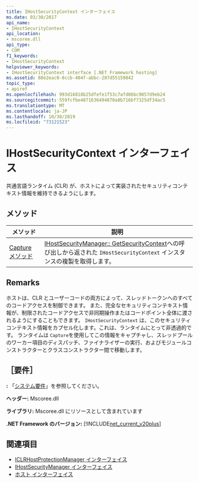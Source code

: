 ```yaml
---
title: IHostSecurityContext インターフェイス
ms.date: 03/30/2017
api_name:
- IHostSecurityContext
api_location:
- mscoree.dll
api_type:
- COM
f1_keywords:
- IHostSecurityContext
helpviewer_keywords:
- IHostSecurityContext interface [.NET Framework hosting]
ms.assetid: 88e2eac0-8ccb-404f-abbc-287d55159842
topic_type:
- apiref
ms.openlocfilehash: 993d16818b25dfefe1f53c7afd06bc9857d9eb24
ms.sourcegitcommit: 559fcfbe4871636494870a8b716bf7325df34ac5
ms.translationtype: MT
ms.contentlocale: ja-JP
ms.lasthandoff: 10/30/2019
ms.locfileid: "73121523"
---
```

# <a name="ihostsecuritycontext-interface"></a>IHostSecurityContext インターフェイス
共通言語ランタイム (CLR) が、ホストによって実装されたセキュリティコンテキスト情報を維持できるようにします。  
  
## <a name="methods"></a>メソッド  
  
|メソッド|説明|  
|------------|-----------------|  
|[Capture メソッド](../../../../docs/framework/unmanaged-api/hosting/ihostsecuritycontext-capture-method.md)|[IHostSecurityManager:: GetSecurityContext](../../../../docs/framework/unmanaged-api/hosting/ihostsecuritymanager-getsecuritycontext-method.md)への呼び出しから返された `IHostSecurityContext` インスタンスの複製を取得します。|  
  
## <a name="remarks"></a>Remarks  
 ホストは、CLR とユーザーコードの両方によって、スレッドトークンへのすべてのコードアクセスを制御できます。 また、完全なセキュリティコンテキスト情報が、制限されたコードアクセスで非同期操作またはコードポイント全体に渡されるようにすることもできます。 `IHostSecurityContext` は、このセキュリティコンテキスト情報をカプセル化します。これは、ランタイムにとって非透過的です。 ランタイムは `Capture`を使用してこの情報をキャプチャし、スレッドプールのワーカー項目のディスパッチ、ファイナライザーの実行、およびモジュールコンストラクターとクラスコンストラクター間で移動します。  
  
## <a name="requirements"></a>［要件］  
 **:** 「[システム要件](../../../../docs/framework/get-started/system-requirements.md)」を参照してください。  
  
 **ヘッダー:** Mscoree.dll  
  
 **ライブラリ:** Mscoree.dll にリソースとして含まれています  
  
 **.NET Framework のバージョン:** [!INCLUDE[net_current_v20plus](../../../../includes/net-current-v20plus-md.md)]  
  
## <a name="see-also"></a>関連項目

- [ICLRHostProtectionManager インターフェイス](../../../../docs/framework/unmanaged-api/hosting/iclrhostprotectionmanager-interface.md)
- [IHostSecurityManager インターフェイス](../../../../docs/framework/unmanaged-api/hosting/ihostsecuritymanager-interface.md)
- [ホスト インターフェイス](../../../../docs/framework/unmanaged-api/hosting/hosting-interfaces.md)
